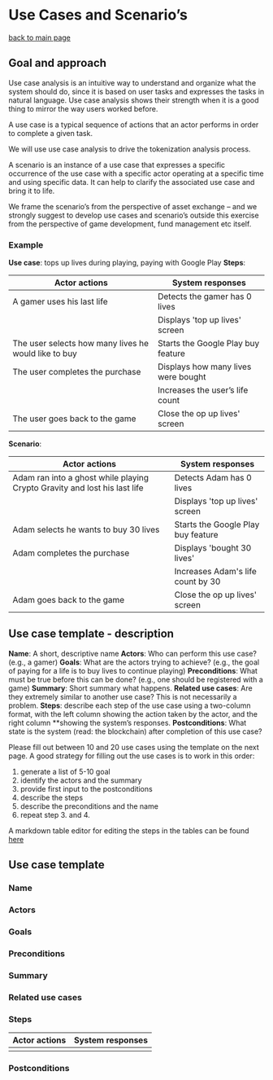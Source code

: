 # Use Cases and Scenario’s

[back to main page](README.md)

## Goal and approach
Use case analysis is an intuitive way to understand and organize what the system should do, since it is based on user tasks and expresses the tasks in natural language. Use case analysis shows their strength when it is a good thing to mirror the way users worked before.

A use case is a typical sequence of actions that an actor performs in order to complete a given task.

We will use use case analysis to drive the tokenization analysis process. 

A scenario is an instance of a use case that expresses a specific occurrence of the use case with a specific actor operating at a specific time and using specific data. It can help to clarify the associated use case and bring it to life. 

We frame the scenario’s from the perspective of asset exchange – and we strongly suggest to develop use cases and scenario’s outside this exercise from the perspective of game development, fund management etc itself.

### Example

**Use case**: tops up lives during playing, paying with Google Play
**Steps**:

| Actor actions                                     	| System responses                   	|
|---------------------------------------------------	|------------------------------------	|
| A gamer uses his last life                 	        | Detects the gamer has 0 lives        	|
|                                                      	| Displays 'top up lives' screen     	|
| The user selects how many lives he would like to buy 	| Starts the Google Play buy feature 	|
| The user completes the purchase                      	| Displays how many lives were bought  	|
|                                                      	| Increases the user’s life count     	|
| The user goes back to the game                       	| Close the op up lives' screen      	|

**Scenario**:

| Actor actions                                                              	| System responses                   	|
|----------------------------------------------------------------------------	|------------------------------------	|
| Adam ran into a ghost while playing  Crypto Gravity and lost his last life 	| Detects Adam has 0 lives           	|
|                                                                            	| Displays 'top up lives' screen     	|
| Adam selects he wants to buy 30 lives                                        	| Starts the Google Play buy feature 	|
| Adam completes the purchase                                                	| Displays 'bought 30 lives'         	|
|                                                                            	| Increases Adam's life count by 30  	|
| Adam goes back to the game                                                 	| Close the op up lives' screen      	|

## Use case template - description

**Name**: A short, descriptive name
**Actors**: Who can perform this use case? (e.g., a gamer)
**Goals**: What are the actors trying to achieve? (e.g., the goal of paying for a life is to buy lives to continue playing)
**Preconditions**: What must be true before this can be done? (e.g., one should be registered with a game)
**Summary**: Short summary what happens.
**Related use cases**: Are they extremely similar to another use case? This is not necessarily a problem.
**Steps**: describe each step of the use case using a two-column format, with the left column showing the action taken by the actor, and the right column **showing the system’s responses.
**Postconditions**: What state is the system (read: the blockchain) after completion of this use case?

Please fill out between 10 and 20 use cases using the template on the next page. 
A good strategy for filling out the use cases is to work in this order:
1. generate a list of 5-10 goal
2. identify the actors and the summary
3. provide first input to the postconditions
4. describe the steps
5. describe the preconditions and the name
6. repeat step 3. and 4.

A markdown table editor for editing the steps in the tables can be found [here](http://www.tablesgenerator.com/markdown_tables#)

## Use case template

### Name

### Actors

### Goals

### Preconditions

### Summary

### Related use cases

### Steps

| Actor actions                                     	| System responses                   	|
|---------------------------------------------------	|------------------------------------	|
|                                                      	|                                    	|

### Postconditions